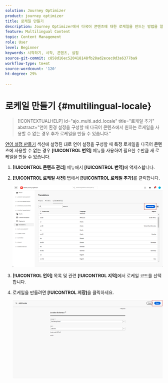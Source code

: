 ```yaml
---
solution: Journey Optimizer
product: journey optimizer
title: 로케일 만들기
description: Journey Optimizer에서 다국어 콘텐츠에 대한 로케일을 만드는 방법을 알아봅니다
feature: Multilingual Content
topic: Content Management
role: User
level: Beginner
keywords: 시작하기, 시작, 콘텐츠, 실험
source-git-commit: c858d16ec520418148fb28ad2ecec0d3a6377ba9
workflow-type: tm+mt
source-wordcount: '120'
ht-degree: 29%

---
```


# 로케일 만들기 {#multilingual-locale}

>[!CONTEXTUALHELP]
>id="ajo_multi_add_locale"
>title="로케일 추가"
>abstract="언어 환경 설정을 구성할 때 다국어 콘텐츠에서 원하는 로케일을 사용할 수 없는 경우 추가 로케일을 만들 수 있습니다."

[언어 설정 만들기](multilingual-manual.md#language-settings) 섹션에 설명된 대로 언어 설정을 구성할 때 특정 로케일을 다국어 콘텐츠에 사용할 수 없는 경우 **[!UICONTROL 번역]** 메뉴를 사용하여 필요한 수만큼 새 로케일을 만들 수 있습니다.

1. **[!UICONTROL 콘텐츠 관리]** 메뉴에서 **[!UICONTROL 번역]**&#x200B;에 액세스합니다.

1. **[!UICONTROL 로케일 사전]** 탭에서 **[!UICONTROL 로케일 추가]**&#x200B;를 클릭합니다.

   ![](assets/locale_1.png)

1. **[!UICONTROL 언어]** 목록 및 관련 **[!UICONTROL 지역]**&#x200B;에서 로케일 코드를 선택합니다.

1. 로케일을 만들려면 **[!UICONTROL 저장]**&#x200B;을 클릭하세요.

   ![](assets/locale_2.png)


